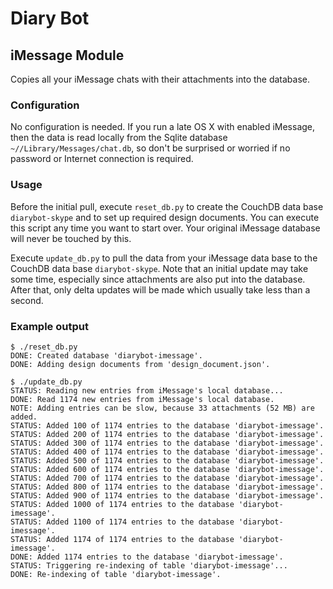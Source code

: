 # Diary Bot

## iMessage Module

Copies all your iMessage chats with their attachments into the database.

### Configuration

No configuration is needed. If you run a late OS X with enabled iMessage, then the data is read locally from the Sqlite database `~//Library/Messages/chat.db`, so don't be surprised or worried if no password or Internet connection is required.

### Usage

Before the initial pull, execute `reset_db.py` to create the CouchDB data base `diarybot-skype` and to set up required design documents. You can execute this script any time you want to start over. Your original iMessage database will never be touched by this.

Execute `update_db.py` to pull the data from your iMessage data base to the CouchDB data base `diarybot-skype`. Note that an initial update may take some time, especially since attachments are also put into the database. After that, only delta updates will be made which usually take less than a second.

### Example output

	$ ./reset_db.py 
	DONE: Created database 'diarybot-imessage'.
	DONE: Adding design documents from 'design_document.json'.

	$ ./update_db.py 
	STATUS: Reading new entries from iMessage's local database...
	DONE: Read 1174 new entries from iMessage's local database.
	NOTE: Adding entries can be slow, because 33 attachments (52 MB) are added.
	STATUS: Added 100 of 1174 entries to the database 'diarybot-imessage'.
	STATUS: Added 200 of 1174 entries to the database 'diarybot-imessage'.
	STATUS: Added 300 of 1174 entries to the database 'diarybot-imessage'.
	STATUS: Added 400 of 1174 entries to the database 'diarybot-imessage'.
	STATUS: Added 500 of 1174 entries to the database 'diarybot-imessage'.
	STATUS: Added 600 of 1174 entries to the database 'diarybot-imessage'.
	STATUS: Added 700 of 1174 entries to the database 'diarybot-imessage'.
	STATUS: Added 800 of 1174 entries to the database 'diarybot-imessage'.
	STATUS: Added 900 of 1174 entries to the database 'diarybot-imessage'.
	STATUS: Added 1000 of 1174 entries to the database 'diarybot-imessage'.
	STATUS: Added 1100 of 1174 entries to the database 'diarybot-imessage'.
	STATUS: Added 1174 of 1174 entries to the database 'diarybot-imessage'.
	DONE: Added 1174 entries to the database 'diarybot-imessage'.
	STATUS: Triggering re-indexing of table 'diarybot-imessage'...
	DONE: Re-indexing of table 'diarybot-imessage'.

